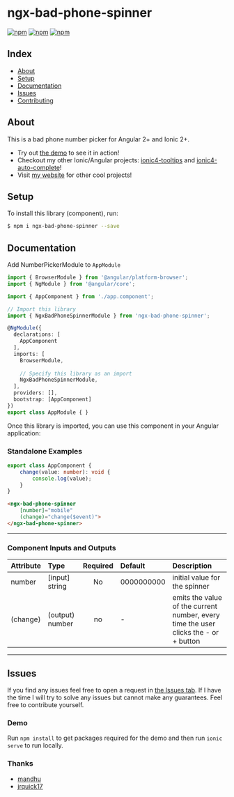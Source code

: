 # ngx-bad-phone-spinner

[![npm](https://img.shields.io/npm/l/ngx-bad-phone-spinner.svg)](https://www.npmjs.com/package/ngx-bad-phone-spinner/)
[![npm](https://img.shields.io/npm/dt/ngx-bad-phone-spinner.svg)](https://www.npmjs.com/package/ngx-bad-phone-spinner)
[![npm](https://img.shields.io/npm/dm/ngx-bad-phone-spinner.svg)](https://www.npmjs.com/package/ngx-bad-phone-spinner)

## Index ##

* [About](#about)
* [Setup](#setup)
* [Documentation](#documentation)
* [Issues](#issues)
* [Contributing](#contributing)

## About ## 

This is a bad phone number picker for Angular 2+ and Ionic 2+. 

* Try out [the demo](https://ngx-bad-phone-spinner.jrquick.com) to see it in action!
* Checkout my other Ionic/Angular projects: [ionic4-tooltips](https://github.com/jrquick17/ionic4-tooltips) and [ionic4-auto-complete](https://github.com/jrquick17/ionic4-auto-complete)!
* Visit [my website](https://jrquick.com) for other cool projects!

## Setup ##

To install this library (component), run:
```bash
$ npm i ngx-bad-phone-spinner --save
```

## Documentation ##
Add NumberPickerModule to `AppModule`

```typescript
import { BrowserModule } from '@angular/platform-browser';
import { NgModule } from '@angular/core';

import { AppComponent } from './app.component';

// Import this library
import { NgxBadPhoneSpinnerModule } from 'ngx-bad-phone-spinner';

@NgModule({
  declarations: [
    AppComponent
  ],
  imports: [
    BrowserModule,
    
    // Specify this library as an import
    NgxBadPhoneSpinnerModule,
  ],
  providers: [],
  bootstrap: [AppComponent]
})
export class AppModule { }
```

Once this library is imported, you can use this component in your Angular application:
### Standalone Examples

```typescript
export class AppComponent {
    change(value: number): void {
        console.log(value);
    }
}
```

```html
<ngx-bad-phone-spinner
    [number]="mobile"
    (change)="change($event)">
</ngx-bad-phone-spinner>
```

--------------------------------------------------------------------------------------------
### Component Inputs and Outputs
| Attribute        | Type           | Required  | Default | Description |
| :------------- |:-------------| :-----:| :----| :-----|
| number | [input] string | No | 0000000000 | initial value for the spinner |
| (change) | (output) number | no | - | emits the value of the current number, every time the user clicks the - or + button |


-------------------------------------------------------------------------------------------------------

## Issues ##

If you find any issues feel free to open a request in [the Issues tab](https://github.com/jrquick17/ngx-bad-phone-spinner/issues). If I have the time I will try to solve any issues but cannot make any guarantees. Feel free to contribute yourself.

### Demo ###

Run `npm install` to get packages required for the demo and then run `ionic serve` to run locally.

### Thanks ###

* [mandhu](https://github.com/mandhu)
* [jrquick17](https://github.com/jrquick17)
